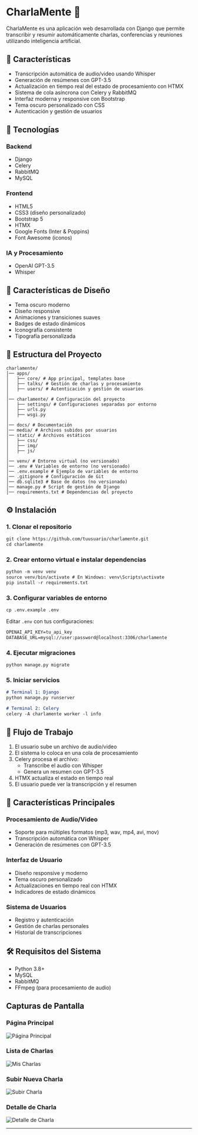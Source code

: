 # CharlaMente 🧠

CharlaMente es una aplicación web desarrollada con Django que permite transcribir y resumir automáticamente charlas, conferencias y reuniones utilizando inteligencia artificial.

## 🚀 Características

- Transcripción automática de audio/video usando Whisper
- Generación de resúmenes con GPT-3.5
- Actualización en tiempo real del estado de procesamiento con HTMX
- Sistema de cola asíncrona con Celery y RabbitMQ
- Interfaz moderna y responsive con Bootstrap
- Tema oscuro personalizado con CSS
- Autenticación y gestión de usuarios

## 🔧 Tecnologías

### Backend
- Django
- Celery
- RabbitMQ
- MySQL

### Frontend
- HTML5
- CSS3 (diseño personalizado)
- Bootstrap 5
- HTMX
- Google Fonts (Inter & Poppins)
- Font Awesome (iconos)

### IA y Procesamiento
- OpenAI GPT-3.5
- Whisper

## 🎨 Características de Diseño

- Tema oscuro moderno
- Diseño responsive
- Animaciones y transiciones suaves
- Badges de estado dinámicos
- Iconografía consistente
- Tipografía personalizada

## 📂 Estructura del Proyecto

```
charlamente/
│── apps/
│   ├── core/ # App principal, templates base
│   ├── talks/ # Gestión de charlas y procesamiento
│   ├── users/ # Autenticación y gestión de usuarios
│
│── charlamente/ # Configuración del proyecto
│   ├── settings/ # Configuraciones separadas por entorno
│   ├── urls.py
│   ├── wsgi.py
│
│── docs/ # Documentación
│── media/ # Archivos subidos por usuarios
│── static/ # Archivos estáticos
│   ├── css/
│   ├── img/
│   ├── js/
│
│── venv/ # Entorno virtual (no versionado)
│── .env # Variables de entorno (no versionado)
│── .env.example # Ejemplo de variables de entorno
│── .gitignore # Configuración de Git
│── db.sqlite3 # Base de datos (no versionado)
│── manage.py # Script de gestión de Django
│── requirements.txt # Dependencias del proyecto
```

## ⚙️ Instalación

### 1. Clonar el repositorio
```markdown
git clone https://github.com/tuusuario/charlamente.git
cd charlamente
```

### 2. Crear entorno virtual e instalar dependencias
```markdown
python -m venv venv
source venv/bin/activate # En Windows: venv\Scripts\activate
pip install -r requirements.txt
```

### 3. Configurar variables de entorno
```markdown
cp .env.example .env
```
Editar `.env` con tus configuraciones:
```markdown
OPENAI_API_KEY=tu_api_key
DATABASE_URL=mysql://user:password@localhost:3306/charlamente
```

### 4. Ejecutar migraciones
```markdown
python manage.py migrate
```

### 5. Iniciar servicios
```markdown
# Terminal 1: Django
python manage.py runserver

# Terminal 2: Celery
celery -A charlamente worker -l info
```

## 🔄 Flujo de Trabajo

1. El usuario sube un archivo de audio/video
2. El sistema lo coloca en una cola de procesamiento
3. Celery procesa el archivo:
   - Transcribe el audio con Whisper
   - Genera un resumen con GPT-3.5
4. HTMX actualiza el estado en tiempo real
5. El usuario puede ver la transcripción y el resumen

## 🌟 Características Principales

### Procesamiento de Audio/Video
- Soporte para múltiples formatos (mp3, wav, mp4, avi, mov)
- Transcripción automática con Whisper
- Generación de resúmenes con GPT-3.5

### Interfaz de Usuario
- Diseño responsive y moderno
- Tema oscuro personalizado
- Actualizaciones en tiempo real con HTMX
- Indicadores de estado dinámicos

### Sistema de Usuarios
- Registro y autenticación
- Gestión de charlas personales
- Historial de transcripciones

## 🛠️ Requisitos del Sistema

- Python 3.8+
- MySQL
- RabbitMQ
- FFmpeg (para procesamiento de audio)

## Capturas de Pantalla

### Página Principal
![Página Principal](docs/images/home.png)

### Lista de Charlas
![Mis Charlas](docs/images/talks_list.png)

### Subir Nueva Charla
![Subir Charla](docs/images/upload_talk.png)

### Detalle de Charla
![Detalle de Charla](docs/images/talk_detail.png)

---

